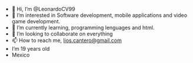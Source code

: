 - 👋 Hi, I’m @LeonardoCV99
- 👀 I’m interested in Software development, mobile applications and video game development.
- 🌱 I’m currently learning, programming lenguages and html.
- 💞️ I’m looking to collaborate on everything
- 📫 How to reach me, lios.cantero@gmail.com
- I’m 19 years old
- Mexico

<!---
LeonardoCV99/LeonardoCV99 is a ✨ special ✨ repository because its `README.md` (this file) appears on your GitHub profile.
You can click the Preview link to take a look at your changes.
--->
